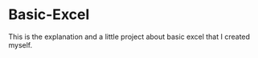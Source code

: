 # Basic-Excel
This is the explanation and a little project about basic excel that I created myself.

